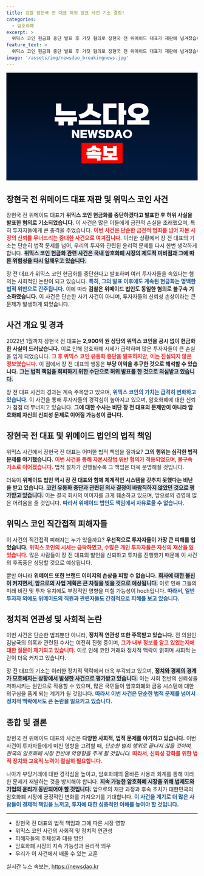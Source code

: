 ```yaml
---
title: 검찰 장현국 전 대표 허위 발표 사건 기소 결정!
categories:
  - 암호화폐
excerpt: >
  위믹스 코인 현금화 중단 발표 후 거짓 혐의로 장현국 전 위메이드 대표가 재판에 넘겨졌습니다. 검찰은 그가 3천억 원 상당의 추가 현금화를 진행했다고 주장하며 부당 이득을 추적 중입니다. 과연 진실은 무엇일까요?
feature_text: >
  위믹스 코인 현금화 중단 발표 후 거짓 혐의로 장현국 전 위메이드 대표가 재판에 넘겨졌습니다. 검찰은 그가 3천억 원 상당의 추가 현금화를 진행했다고 주장하며 부당 이득을 추적 중입니다. 과연 진실은 무엇일까요?
image: '/assets/img/newsdao_breakingnews.jpg'
---
```


<p><img src="/assets/img/newsdao_breakingnews.jpg" alt="implanttips 속보" /></p>

<h2 data-ke-size="size26">장현국 전 위메이드 대표 재판 및 위믹스 코인 사건</h2>

<p data-ke-size="size16"></p>

<p>장현국 전 위메이드 대표가 <strong>위믹스 코인 현금화를 중단하겠다고 발표한 후 허위 사실을 발표한 혐의로 기소되었습니다.</strong> 이 사건은 많은 이들에게 금전적 손실을 초래했으며, 특히 투자자들에게 큰 충격을 주었습니다. <b><span style="color: #ee2323;">이번 사건은 단순한 금전적 범죄를 넘어 자본 시장의 신뢰를 무너뜨리는 중대한 사건으로 여겨집니다.</span></b> 이러한 상황에서 장 전 대표의 기소는 단순히 법적 문제를 넘어, 우리의 투자와 관련된 윤리적 문제를 다시 한번 생각하게 합니다. <b><span style="background-color: #21538527;">위믹스 코인 현금화 관련 사건은 국내 암호화폐 시장의 제도적 미비점과 그에 따른 위험성을 다시 일깨우고 있습니다.</span></b></p>

<p data-ke-size="size16"></p>

<p>장 전 대표가 위믹스 코인 현금화를 중단한다고 발표하며 여러 투자자들을 속였다는 혐의는 사회적인 논란이 되고 있습니다. <b><span style="color: #1a5490;">특히, 그의 발표 이후에도 계속된 현금화는 명백한 법적 위반으로 간주됩니다.</span></b> 이에 따라 <strong>검찰은 위메이드 법인도 동일한 혐의로 불구속 기소하였습니다.</strong> 이 사건은 단순한 사기 사건이 아니며, 투자자들의 신뢰성 손상이라는 큰 문제가 발생하게 되었습니다.</p>

<h2 data-ke-size="size26">사건 개요 및 경과</h2>

<p data-ke-size="size16"></p>

<p>2022년 1월까지 장현국 전 대표는 <strong>2,900억 원 상당의 위믹스 코인을 공시 없이 현금화한 사실이 드러났습니다.</strong> 이로 인해 암호화폐 시세가 급락하며 많은 투자자들이 큰 손실을 입게 되었습니다. <b><span style="color: #ee2323;">그 후 위믹스 코인 유동화 중단을 발표하지만, 이는 진실되지 않은 정보였습니다.</span></b> 이 점에서 장 전 대표의 행동은 <strong>부당 이익을 추구한 것으로 해석할 수 있습니다.</strong> <b><span style="background-color: #21538527;">그는 법적 책임을 회피하기 위한 수단으로 허위 발표를 한 것으로 의심받고 있습니다.</span></b></p>

<p data-ke-size="size16"></p>

<p>장 전 대표 사건의 경과는 계속 주목받고 있으며, <b><span style="color: #1a5490;">위믹스 코인의 가치는 급격히 변화하고 있습니다.</span></b> 이 사건을 통해 투자자들의 경각심이 높아지고 있으며, 암호화폐에 대한 신뢰가 점점 더 무너지고 있습니다. <strong>그에 대한 수사는 비단 장 전 대표의 문제만이 아니라 암호화폐 자신의 신뢰성 문제로 이어질 가능성이 큽니다.</strong></p>

<h2 data-ke-size="size26">장현국 전 대표 및 위메이드 법인의 법적 책임</h2>

<p data-ke-size="size16"></p>

<p>위믹스 사건에서 장현국 전 대표는 어떠한 법적 책임을 질까요? <strong>그의 행위는 심각한 법적 문제를 야기했습니다.</strong> <b><span style="color: #ee2323;">이번 사건을 통해 자본시장법 위반 혐의가 적용되었으며, 불구속 기소로 이어졌습니다.</span></b> 법적 절차가 진행될수록 그 책임은 더욱 분명해질 것입니다.</p>

<p data-ke-size="size16"></p>

<p>더욱이 <strong>위메이드 법인 역시 장 전 대표와 함께 체계적인 시스템을 갖추지 못했다는 비난을 받고 있습니다.</strong> <b><span style="background-color: #21538527;">코인 유동화 중단과 관련된 의사 결정이 바람직하지 않았던 것으로 평가받고 있습니다.</span></b> 이는 결국 회사의 이미지를 크게 훼손하고 있으며, 앞으로의 경영에 많은 어려움을 줄 것입니다. <b><span style="color: #1a5490;">따라서 위메이드 법인도 책임에서 자유로울 수 없습니다.</span></b></p>

<h2 data-ke-size="size26">위믹스 코인 직간접적 피해자들</h2>

<p data-ke-size="size16"></p>

<p>이 사건의 직간접적 피해자는 누가 있을까요? <strong>우선적으로 투자자들이 가장 큰 피해를 입었습니다.</strong> <b><span style="color: #ee2323;">위믹스 코인의 시세는 급락하였고, 수많은 개인 투자자들은 자신의 재산을 잃었습니다.</span></b> 많은 사람들이 장 전 대표의 발언을 신뢰하고 투자를 진행했기 때문에 이 사건의 후폭풍은 상당할 것으로 예상됩니다.</p>

<p data-ke-size="size16"></p>

<p>뿐만 아니라 <strong>위메이드 또한 브랜드 이미지의 손상을 피할 수 없습니다.</strong> <b><span style="background-color: #21538527;">회사에 대한 불신이 커지면서, 앞으로의 사업 계획은 큰 차질을 빚을 것으로 예상됩니다.</span></b> 이로 인해 그들의 미래 비전 및 투자 유치에도 부정적인 영향을 미칠 가능성이 hoch입니다. <b><span style="color: #1a5490;">따라서, 일반 투자자 외에도 위메이드의 직원과 관련자들도 간접적으로 피해를 보고 있습니다.</span></b></p>

<h2 data-ke-size="size26">정치적 연관성 및 사회적 논란</h2>

<p data-ke-size="size16"></p>

<p>이번 사건은 단순한 범죄뿐만 아니라, <strong>정치적 연관성 또한 주목받고 있습니다.</strong> 전 의원인 김남국의 의혹과 관련된 수사는 여전히 진행 중이며, <b><span style="color: #ee2323;">그가 내부 정보를 알고 있었는지에 대한 질문이 제기되고 있습니다.</span></b> 이로 인해 코인 거래와 정치적 맥락이 얽히며 사회적 논란이 더욱 커지고 있습니다.</p>

<p data-ke-size="size16"></p>

<p>장 전 대표의 기소는 이러한 정치적 맥락에서 더욱 부각되고 있으며, <b><span style="background-color: #21538527;">정치와 경제의 경계가 모호해지는 상황에서 발생한 사건으로 평가받고 있습니다.</span></b> 이는 사회 전반의 신뢰성을 저하시키는 원인으로 작용할 수 있으며, 많은 국민들이 암호화폐와 금융 시스템에 대한 의구심을 품게 되는 계기가 될 것입니다. <b><span style="color: #1a5490;">따라서 이번 사건은 단순한 법적 문제를 넘어서 정치적 맥락에서도 큰 논란을 일으키고 있습니다.</span></b></p>

<h2 data-ke-size="size26">종합 및 결론</h2>

<p data-ke-size="size16"></p>

<p>장현국 전 위메이드 대표의 사건은 <strong>다양한 사회적, 법적 문제를 야기하고 있습니다.</strong> 이번 사건이 투자자들에게 미친 영향을 고려할 때, <em>단순한 범죄 행위로 끝나지 않을 것이며, 한국의 암호화폐 시장 전반에 악영향을 주게 될 것입니다.</em> <b><span style="color: #ee2323;">따라서, 신뢰성 강화를 위한 법적 장치와 교육적 노력이 절실히 필요합니다.</span></b> </p>

<p data-ke-size="size16"></p>

<p>나아가 부당거래에 대한 경각심을 높이고, 암호화폐의 올바른 사용과 회계를 통해 이러한 문제가 재발하는 것을 방지해야 합니다. <b><span style="background-color: #21538527;">지속 가능한 암호화폐 시장을 위해 법제도와 기업의 윤리가 동반되어야 할 것입니다.</span></b> 앞으로의 재판 과정과 후속 조치가 대한민국의 암호화폐 시장에 긍정적인 변화를 가져오기를 기대합니다. <b><span style="color: #1a5490;">이 사건을 계기로 더 많은 사람들이 경제적 책임을 느끼고, 투자에 대한 심층적인 이해를 높여야 할 것입니다.</span></b> </p>

<p data-ke-size="size16"></p>

<hr>

<ul>
<li>장현국 전 대표의 법적 책임과 그에 따른 시장 영향</li>
<li>위믹스 코인 사건의 사회적 및 정치적 연관성</li>
<li>피해자들의 주체성과 대응 방안</li>
<li>암호화폐 시장의 지속 가능성과 윤리적 의무</li>
<li>우리가 이 사건에서 배울 수 있는 교훈</li>
</ul>

<p data-ke-size="size16"></p>
실시간 뉴스 속보는, <a href="https://newsdao.kr" rel="dofollow">https://newsdao.kr</a>


